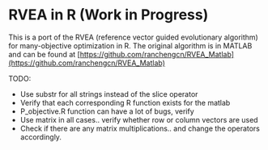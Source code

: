 # RVEA in R (Work in Progress)

This is a port of the RVEA (reference vector guided evolutionary algorithm) for many-objective optimization in R. The original algorithm is in MATLAB and can be found at [https://github.com/ranchengcn/RVEA_Matlab](https://github.com/ranchengcn/RVEA_Matlab)

TODO:

  - Use substr for all strings instead of the slice operator
  - Verify that each corresponding R function exists for the matlab
  - P_objective.R function can have a lot of bugs, verify
  - Use matrix in all cases.. verify whether row or column vectors are used
  - Check if there are any matrix multiplications.. and change the operators accordingly.